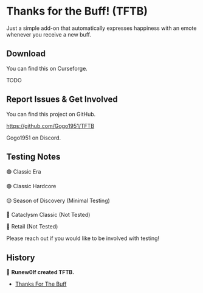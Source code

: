 # Thanks for the Buff! (TFTB)

Just a simple add-on that automatically expresses happiness with an emote whenever you receive a new buff.

## Download

You can find this on Curseforge.

TODO

## Report Issues & Get Involved

You can find this project on GitHub.

https://github.com/Gogo1951/TFTB

Gogo1951 on Discord.

## Testing Notes

🟢 Classic Era

🟢 Classic Hardcore

🟡 Season of Discovery (Minimal Testing)

🔴 Cataclysm Classic (Not Tested)

🔴 Retail (Not Tested)

Please reach out if you would like to be involved with testing!

## History

👏 **Runew0lf created TFTB.**

- [Thanks For The Buff](https://www.curseforge.com/wow/addons/thanks-for-the-buff)
